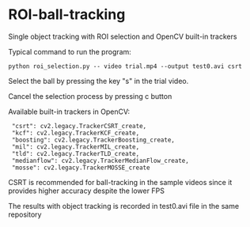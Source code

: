 # ROI-ball-tracking
Single object tracking with ROI selection and OpenCV built-in trackers

Typical command to run the program:
```
python roi_selection.py -- video trial.mp4 --output test0.avi csrt
```
Select the ball by pressing the key "s" in the trial video.

Cancel the selection process by pressing c button

Available built-in trackers in OpenCV:
```
 "csrt": cv2.legacy.TrackerCSRT_create,
 "kcf": cv2.legacy.TrackerKCF_create,
 "boosting": cv2.legacy.TrackerBoosting_create,
 "mil": cv2.legacy.TrackerMIL_create,
 "tld": cv2.legacy.TrackerTLD_create,
 "medianflow": cv2.legacy.TrackerMedianFlow_create,
 "mosse": cv2.legacy.TrackerMOSSE_create
```
CSRT is recommended for ball-tracking in the sample videos since it provides higher accuracy despite the lower FPS


The results with object tracking is recorded in test0.avi file in the same repository
